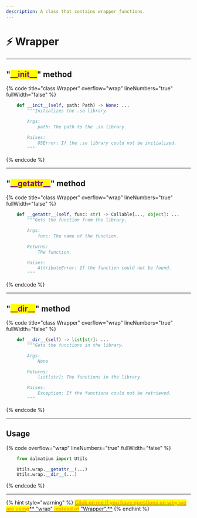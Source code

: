 ```yaml
---
description: A class that contains wrapper functions.
---
```


# ⚡ Wrapper

***

## "<mark style="color:purple;">\_\_init\_\_</mark>" method

{% code title="class Wrapper" overflow="wrap" lineNumbers="true" fullWidth="false" %}
```python
    def __init__(self, path: Path) -> None: ...
        """Initializes the .so library.

        Args:
            path: The path to the .so library.

        Raises:
            OSError: If the .so library could not be initialized.
        """
```
{% endcode %}

***

## "<mark style="color:purple;">\_\_</mark><mark style="color:purple;">**getattr\_\_**</mark>" method

{% code title="class Wrapper" overflow="wrap" lineNumbers="true" fullWidth="false" %}
```python
    def __getattr__(self, func: str) -> Callable[..., object]: ...
        """Gets the function from the library.

        Args:
            func: The name of the function.

        Returns:
            The function.

        Raises:
            AttributeError: If the function could not be found.
        """
```
{% endcode %}

***

## "<mark style="color:purple;">\_\_</mark><mark style="color:purple;">**dir\_\_**</mark>" method

{% code title="class Wrapper" overflow="wrap" lineNumbers="true" fullWidth="false" %}
```python
    def __dir__(self) -> list[str]: ...
        """Gets the functions in the library.

        Args:
            None

        Returns:
            list[str]: The functions in the library.

        Raises:
            Exception: If the functions could not be retrieved.
        """
```
{% endcode %}

***

## Usage

{% code overflow="wrap" lineNumbers="true" fullWidth="false" %}
```python
    from dalmatium import Utils

    Utils.wrap.__getattr__(...)
    Utils.wrap.__dir__(...)
```
{% endcode %}

***

{% hint style="warning" %}
[<mark style="color:orange;">**Click on me if you have questions on why we are using**</mark>** **<mark style="color:red;">**"wrap"**</mark>** **<mark style="color:orange;">**instead of**</mark>** **<mark style="color:red;">**"Wrapper"**</mark><mark style="color:orange;">**.**</mark>](../quick-start.md)
{% endhint %}

